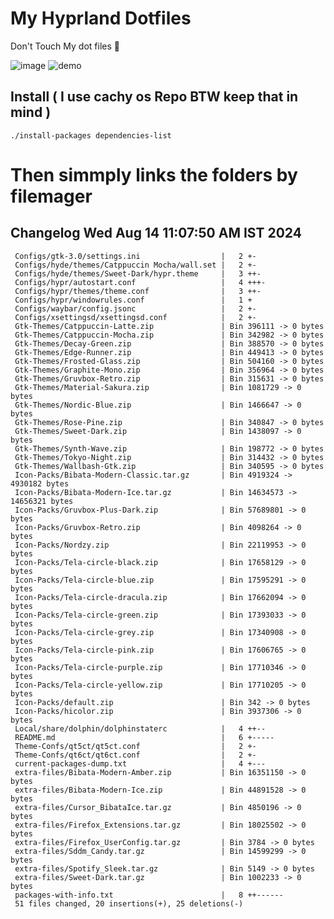 # My Hyprland Dotfiles
  Don't Touch My dot files 🙂
 

  ![image](https://github.com/ALEX5402/dotfiles/assets/76860596/2fbe6020-4d76-4cf7-b052-58ff43cda405)
  ![demo](https://github.com/ALEX5402/dotfiles/assets/76860596/ff68bba7-e8da-49d3-a716-3ed3d73cfc25)

## Install ( I use cachy os Repo BTW keep that in mind )
``` ./install-packages dependencies-list ```

# Then simmply links the folders by filemager
 
## Changelog Wed Aug 14 11:07:50 AM IST 2024
```
 Configs/gtk-3.0/settings.ini                  |   2 +-
 Configs/hyde/themes/Catppuccin Mocha/wall.set |   2 +-
 Configs/hyde/themes/Sweet-Dark/hypr.theme     |   3 ++-
 Configs/hypr/autostart.conf                   |   4 +++-
 Configs/hypr/themes/theme.conf                |   3 ++-
 Configs/hypr/windowrules.conf                 |   1 +
 Configs/waybar/config.jsonc                   |   2 +-
 Configs/xsettingsd/xsettingsd.conf            |   2 +-
 Gtk-Themes/Catppuccin-Latte.zip               | Bin 396111 -> 0 bytes
 Gtk-Themes/Catppuccin-Mocha.zip               | Bin 342982 -> 0 bytes
 Gtk-Themes/Decay-Green.zip                    | Bin 388570 -> 0 bytes
 Gtk-Themes/Edge-Runner.zip                    | Bin 449413 -> 0 bytes
 Gtk-Themes/Frosted-Glass.zip                  | Bin 504160 -> 0 bytes
 Gtk-Themes/Graphite-Mono.zip                  | Bin 356964 -> 0 bytes
 Gtk-Themes/Gruvbox-Retro.zip                  | Bin 315631 -> 0 bytes
 Gtk-Themes/Material-Sakura.zip                | Bin 1081729 -> 0 bytes
 Gtk-Themes/Nordic-Blue.zip                    | Bin 1466647 -> 0 bytes
 Gtk-Themes/Rose-Pine.zip                      | Bin 340847 -> 0 bytes
 Gtk-Themes/Sweet-Dark.zip                     | Bin 1438097 -> 0 bytes
 Gtk-Themes/Synth-Wave.zip                     | Bin 198772 -> 0 bytes
 Gtk-Themes/Tokyo-Night.zip                    | Bin 314432 -> 0 bytes
 Gtk-Themes/Wallbash-Gtk.zip                   | Bin 340595 -> 0 bytes
 Icon-Packs/Bibata-Modern-Classic.tar.gz       | Bin 4919324 -> 4930182 bytes
 Icon-Packs/Bibata-Modern-Ice.tar.gz           | Bin 14634573 -> 14656321 bytes
 Icon-Packs/Gruvbox-Plus-Dark.zip              | Bin 57689801 -> 0 bytes
 Icon-Packs/Gruvbox-Retro.zip                  | Bin 4098264 -> 0 bytes
 Icon-Packs/Nordzy.zip                         | Bin 22119953 -> 0 bytes
 Icon-Packs/Tela-circle-black.zip              | Bin 17658129 -> 0 bytes
 Icon-Packs/Tela-circle-blue.zip               | Bin 17595291 -> 0 bytes
 Icon-Packs/Tela-circle-dracula.zip            | Bin 17662094 -> 0 bytes
 Icon-Packs/Tela-circle-green.zip              | Bin 17393033 -> 0 bytes
 Icon-Packs/Tela-circle-grey.zip               | Bin 17340908 -> 0 bytes
 Icon-Packs/Tela-circle-pink.zip               | Bin 17606765 -> 0 bytes
 Icon-Packs/Tela-circle-purple.zip             | Bin 17710346 -> 0 bytes
 Icon-Packs/Tela-circle-yellow.zip             | Bin 17710205 -> 0 bytes
 Icon-Packs/default.zip                        | Bin 342 -> 0 bytes
 Icon-Packs/hicolor.zip                        | Bin 3937306 -> 0 bytes
 Local/share/dolphin/dolphinstaterc            |   4 ++--
 README.md                                     |   6 +-----
 Theme-Confs/qt5ct/qt5ct.conf                  |   2 +-
 Theme-Confs/qt6ct/qt6ct.conf                  |   2 +-
 current-packages-dump.txt                     |   4 +---
 extra-files/Bibata-Modern-Amber.zip           | Bin 16351150 -> 0 bytes
 extra-files/Bibata-Modern-Ice.zip             | Bin 44891528 -> 0 bytes
 extra-files/Cursor_BibataIce.tar.gz           | Bin 4850196 -> 0 bytes
 extra-files/Firefox_Extensions.tar.gz         | Bin 18025502 -> 0 bytes
 extra-files/Firefox_UserConfig.tar.gz         | Bin 3784 -> 0 bytes
 extra-files/Sddm_Candy.tar.gz                 | Bin 14599299 -> 0 bytes
 extra-files/Spotify_Sleek.tar.gz              | Bin 5149 -> 0 bytes
 extra-files/Sweet-Dark.tar.gz                 | Bin 1002233 -> 0 bytes
 packages-with-info.txt                        |   8 ++------
 51 files changed, 20 insertions(+), 25 deletions(-)
```
 
